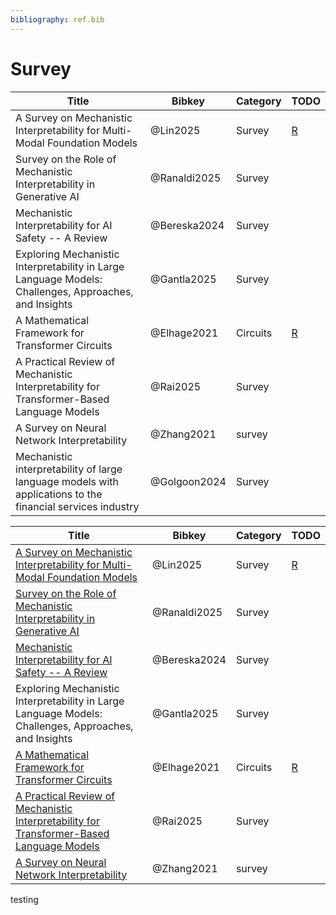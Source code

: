 ```yaml
---
bibliography: ref.bib
---
```



# Survey



| Title                                                                                                      | Bibkey       | Category | TODO                        |
| ---------------------------------------------------------------------------------------------------------- | ------------ | -------- | --------------------------- |
| A Survey on Mechanistic Interpretability for Multi-Modal Foundation Models                                 | @Lin2025     | Survey   | [R](notes/lin2025survey.md) |
| Survey on the Role of Mechanistic Interpretability in Generative AI                                        | @Ranaldi2025 | Survey   |                             |
| Mechanistic Interpretability for AI Safety -- A Review                                                     | @Bereska2024 | Survey   |                             |
| Exploring Mechanistic Interpretability in Large Language Models: Challenges, Approaches, and Insights      | @Gantla2025  | Survey   |                             |
| A Mathematical Framework for Transformer Circuits                                                          | @Elhage2021  | Circuits | [R](notes/circuits.md)      |
| A Practical Review of Mechanistic Interpretability for Transformer-Based Language Models                   | @Rai2025     | Survey   |                             |
| A Survey on Neural Network Interpretability                                                                | @Zhang2021   | survey   |                             |
| Mechanistic interpretability of large language models with applications to the financial services industry | @Golgoon2024 | Survey   |                             |



| Title                                                                                                                        | Bibkey       | Category | TODO                        |
| ---------------------------------------------------------------------------------------------------------------------------- | ------------ | -------- | --------------------------- |
| [A Survey on Mechanistic Interpretability for Multi-Modal Foundation Models](https://arxiv.org/pdf/2502.17516)               | @Lin2025     | Survey   | [R](notes/lin2025survey.md) |
| [Survey on the Role of Mechanistic Interpretability in Generative AI](https://www.mdpi.com/2504-2289/9/8/193)                | @Ranaldi2025 | Survey   |                             |
| [Mechanistic Interpretability for AI Safety -- A Review](https://arxiv.org/pdf/2404.14082)                                   | @Bereska2024 | Survey   |                             |
| Exploring Mechanistic Interpretability in Large Language Models: Challenges, Approaches, and Insights                        | @Gantla2025  | Survey   |                             |
| [A Mathematical Framework for Transformer Circuits](https://transformer-circuits.pub/2021/framework/index.html)              | @Elhage2021  | Circuits | [R](notes/circuits.md)      |
| [A Practical Review of Mechanistic Interpretability for Transformer-Based Language Models](https://arxiv.org/pdf/2407.02646) | @Rai2025     | Survey   |                             |
| [A Survey on Neural Network Interpretability](https://arxiv.org/pdf/2012.14261)                                              | @Zhang2021   | survey   |                             |

testing
